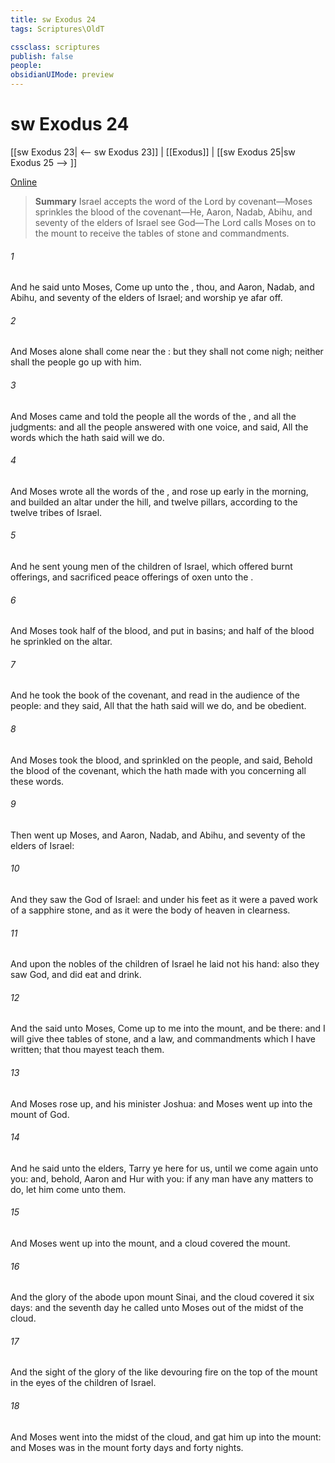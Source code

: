 ```yaml
---
title: sw Exodus 24
tags: Scriptures\OldT

cssclass: scriptures
publish: false
people:
obsidianUIMode: preview
---
```


# sw Exodus 24
[[sw Exodus 23| <-- sw Exodus 23]] | [[Exodus]] | [[sw Exodus 25|sw Exodus 25 --> ]]

[Online](https://churchofjesuschrist.org/study/scriptures/ot/ex/24?lang=eng)

> __Summary__
Israel accepts the word of the Lord by covenant—Moses sprinkles the blood of the covenant—He, Aaron, Nadab, Abihu, and seventy of the elders of Israel see God—The Lord calls Moses on to the mount to receive the tables of stone and commandments.

###### 1 
And he said unto Moses, Come up unto the , thou, and Aaron, Nadab, and Abihu, and seventy of the elders of Israel; and worship ye afar off.

###### 2 
And Moses alone shall come near the : but they shall not come nigh; neither shall the people go up with him.

###### 3 
And Moses came and told the people all the words of the , and all the judgments: and all the people answered with one voice, and said, All the words which the  hath said will we do.

###### 4 
And Moses wrote all the words of the , and rose up early in the morning, and builded an altar under the hill, and twelve pillars, according to the twelve tribes of Israel.

###### 5 
And he sent young men of the children of Israel, which offered burnt offerings, and sacrificed peace offerings of oxen unto the .

###### 6 
And Moses took half of the blood, and put  in basins; and half of the blood he sprinkled on the altar.

###### 7 
And he took the book of the covenant, and read in the audience of the people: and they said, All that the  hath said will we do, and be obedient.

###### 8 
And Moses took the blood, and sprinkled  on the people, and said, Behold the blood of the covenant, which the  hath made with you concerning all these words.

###### 9 
Then went up Moses, and Aaron, Nadab, and Abihu, and seventy of the elders of Israel:

###### 10 
And they saw the God of Israel: and  under his feet as it were a paved work of a sapphire stone, and as it were the body of heaven in  clearness.

###### 11 
And upon the nobles of the children of Israel he laid not his hand: also they saw God, and did eat and drink.

###### 12 
And the  said unto Moses, Come up to me into the mount, and be there: and I will give thee tables of stone, and a law, and commandments which I have written; that thou mayest teach them.

###### 13 
And Moses rose up, and his minister Joshua: and Moses went up into the mount of God.

###### 14 
And he said unto the elders, Tarry ye here for us, until we come again unto you: and, behold, Aaron and Hur  with you: if any man have any matters to do, let him come unto them.

###### 15 
And Moses went up into the mount, and a cloud covered the mount.

###### 16 
And the glory of the  abode upon mount Sinai, and the cloud covered it six days: and the seventh day he called unto Moses out of the midst of the cloud.

###### 17 
And the sight of the glory of the   like devouring fire on the top of the mount in the eyes of the children of Israel.

###### 18 
And Moses went into the midst of the cloud, and gat him up into the mount: and Moses was in the mount forty days and forty nights.


